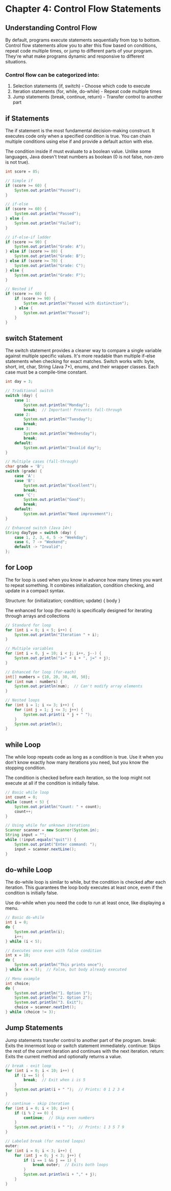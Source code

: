 # Chapter 4: Control Flow Statements
## Understanding Control Flow
By default, programs execute statements sequentially from top to bottom. Control flow statements allow you to alter this flow based on conditions, repeat code multiple times, or jump to different parts of your program. They're what make programs dynamic and responsive to different situations.
### Control flow can be categorized into:

1. Selection statements (if, switch) - Choose which code to execute
2. Iteration statements (for, while, do-while) - Repeat code multiple times
3. Jump statements (break, continue, return) - Transfer control to another part

## if Statements
The if statement is the most fundamental decision-making construct. It executes code only when a specified condition is true. You can chain multiple conditions using else if and provide a default action with else.

The condition inside if must evaluate to a boolean value. Unlike some languages, Java doesn't treat numbers as boolean (0 is not false, non-zero is not true).
```java 
int score = 85;

// Simple if
if (score >= 60) {
    System.out.println("Passed");
}

// if-else
if (score >= 60) {
    System.out.println("Passed");
} else {
    System.out.println("Failed");
}

// if-else-if ladder
if (score >= 90) {
    System.out.println("Grade: A");
} else if (score >= 80) {
    System.out.println("Grade: B");
} else if (score >= 70) {
    System.out.println("Grade: C");
} else {
    System.out.println("Grade: F");
}

// Nested if
if (score >= 60) {
    if (score >= 90) {
        System.out.println("Passed with distinction");
    } else {
        System.out.println("Passed");
    }
}
```
## switch Statement
The switch statement provides a cleaner way to compare a single variable against multiple specific values. It's more readable than multiple if-else statements when checking for exact matches.
Switch works with: byte, short, int, char, String (Java 7+), enums, and their wrapper classes. Each case must be a compile-time constant.
```java 
int day = 3;

// Traditional switch
switch (day) {
    case 1:
        System.out.println("Monday");
        break;  // Important! Prevents fall-through
    case 2:
        System.out.println("Tuesday");
        break;
    case 3:
        System.out.println("Wednesday");
        break;
    default:
        System.out.println("Invalid day");
}

// Multiple cases (fall-through)
char grade = 'B';
switch (grade) {
    case 'A':
    case 'B':
        System.out.println("Excellent");
        break;
    case 'C':
        System.out.println("Good");
        break;
    default:
        System.out.println("Need improvement");
}

// Enhanced switch (Java 14+)
String dayType = switch (day) {
    case 1, 2, 3, 4, 5 -> "Weekday";
    case 6, 7 -> "Weekend";
    default -> "Invalid";
};
```
## for Loop
The for loop is used when you know in advance how many times you want to repeat something. It combines initialization, condition checking, and update in a compact syntax.

Structure: for (initialization; condition; update) { body }

The enhanced for loop (for-each) is specifically designed for iterating through arrays and collections
```java 
// Standard for loop
for (int i = 0; i < 5; i++) {
    System.out.println("Iteration " + i);
}

// Multiple variables
for (int i = 0, j = 10; i < j; i++, j--) {
    System.out.println("i=" + i + ", j=" + j);
}

// Enhanced for loop (for-each)
int[] numbers = {10, 20, 30, 40, 50};
for (int num : numbers) {
    System.out.println(num);  // Can't modify array elements
}

// Nested loops
for (int i = 1; i <= 3; i++) {
    for (int j = 1; j <= 3; j++) {
        System.out.print(i * j + " ");
    }
    System.out.println();
}
```
## while Loop
The while loop repeats code as long as a condition is true. Use it when you don't know exactly how many iterations you need, but you know the stopping condition.

The condition is checked before each iteration, so the loop might not execute at all if the condition is initially false.
```java 
// Basic while loop
int count = 0;
while (count < 5) {
    System.out.println("Count: " + count);
    count++;
}

// Using while for unknown iterations
Scanner scanner = new Scanner(System.in);
String input = "";
while (!input.equals("quit")) {
    System.out.print("Enter command: ");
    input = scanner.nextLine();
}
```

## do-while Loop
The do-while loop is similar to while, but the condition is checked after each iteration. This guarantees the loop body executes at least once, even if the condition is initially false.

Use do-while when you need the code to run at least once, like displaying a menu.
```java 
// Basic do-while
int i = 0;
do {
    System.out.println(i);
    i++;
} while (i < 5);

// Executes once even with false condition
int x = 10;
do {
    System.out.println("This prints once");
} while (x < 5);  // False, but body already executed

// Menu example
int choice;
do {
    System.out.println("1. Option 1");
    System.out.println("2. Option 2");
    System.out.println("3. Exit");
    choice = scanner.nextInt();
} while (choice != 3);
```
## Jump Statements
Jump statements transfer control to another part of the program.
break: Exits the innermost loop or switch statement immediately.
continue: Skips the rest of the current iteration and continues with the next iteration.
return: Exits the current method and optionally returns a value.
```java 
// break - exit loop
for (int i = 0; i < 10; i++) {
    if (i == 5) {
        break;  // Exit when i is 5
    }
    System.out.print(i + " ");  // Prints: 0 1 2 3 4
}

// continue - skip iteration
for (int i = 0; i < 10; i++) {
    if (i % 2 == 0) {
        continue;  // Skip even numbers
    }
    System.out.print(i + " ");  // Prints: 1 3 5 7 9
}

// Labeled break (for nested loops)
outer:
for (int i = 0; i < 3; i++) {
    for (int j = 0; j < 3; j++) {
        if (i == 1 && j == 1) {
            break outer;  // Exits both loops
        }
        System.out.println(i + "," + j);
    }
}
```